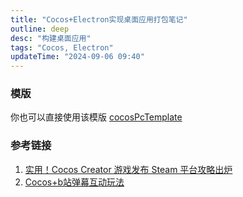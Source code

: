 ```yaml
---
title: "Cocos+Electron实现桌面应用打包笔记"
outline: deep
desc: "构建桌面应用"
tags: "Cocos, Electron"
updateTime: "2024-09-06 09:40"
---
```



### 模版
你也可以直接使用该模版 [cocosPcTemplate](https://github.com/MeDeity/cocosPcTemplate)

### 参考链接
1. [实用！Cocos Creator 游戏发布 Steam 平台攻略出炉](https://mp.weixin.qq.com/s/hxGYUWYU5vhtl82_kk3v2Q?scene=21#wechat_redirect)
2. [Cocos+b站弹幕互动玩法](https://mp.weixin.qq.com/s/Gvx6IQKEoOG12DzqxxMFEA)